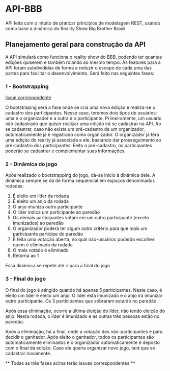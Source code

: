 # API-BBB

API feita com o intuito de praticar princípios de modelagem REST, usando como base a dinâmica do Reality Show Big Brother Brasil.

## Planejamento geral para construção da API

A API simulará como funciona o reality show do BBB, podendo ter quantas edições quiserem e também rolando ao mesmo tempo. 
As features para a API foram subdivididas de forma a reduzir o escopo de cada uma das partes para facilitar o desenvolvimento.
Será feito nas seguintes fases:

### 1 - Bootstrapping

[Issue correspondente](https://github.com/EronAlves1996/API-BBB/issues/1)


O bootstraping será a fase onde se cria uma nova edição e realiza-se o cadastro dos participantes. Nesse caso, teremos dois tipos de usuários: uma é o organizador e a outra é o participante.
Primeiramente, um usuário não cadastrado que quiser realizar uma edição irá se cadastrar na API. Ao se cadastrar, caso não exista um pré-cadastro de um organizador, automaticamente já é registrado como organizador. O organizador já terá uma edição do reality já associada a ele, bastando dar prosseguimento ao pré-cadastro dos participantes.
Feito o pré-cadastro, os participantes poderão se cadastrar e complementar suas informações.

### 2 - Dinâmica do jogo

Após realizado o bootstrapping do jogo, dá-se início à dinâmica dele.
A dinâmica sempre se dá de forma sequencial em espaços denominados rodadas:

1. É eleito um líder da rodada
2. É eleito um anjo da rodada
3. O anjo imuniza outro participante
4. O líder indica um participante ao paredão
5. Os demais participantes votam em um outro participante (exceto imunizados) ao paredão
6. O organizador poderá ter algum outro critério para que mais um participante participe do paredão
7. É feita uma votação aberta, no qual não-usuários poderão escolher quem é eliminado da rodada
8. O mais votado é eliminado
9. Retorna ao 1

Essa dinâmica se repete até ir para a final do jogo

### 3 - Final do jogo

O final do jogo é atingido quando há apenas 5 participantes. Neste caso, é eleito um líder e eleito um anjo. O líder está imunizado e o anjo irá imunizar outro participante. Os 3 participantes que sobraram estarão no paredão.

Após essa eliminação, ocorre a última eleição do líder, não tendo eleição do anjo. Nesta rodada, o líder é imunizado e as outras três pessoas estão no paredão.

Após a eliminação, há a final, onde a votação dos não-participantes é para decidir o ganhador. Após eleito o ganhador, todos os participantes são automaticamente eliminados e o organizador automaticamente é deposto com o final da edição. Caso ele queira organizar novo jogo, terá que se cadastrar novamente.

** Todas as três fases acima terão issues correspondentes **
